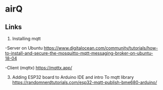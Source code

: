 # airQ
## Links
1. Installing mqtt

-Server on Ubuntu 
https://www.digitalocean.com/community/tutorials/how-to-install-and-secure-the-mosquitto-mqtt-messaging-broker-on-ubuntu-18-04

-Client (mqttx)
https://mqttx.app/

3. Adding ESP32 board to Arduino IDE and intro To mqtt library
https://randomnerdtutorials.com/esp32-mqtt-publish-bme680-arduino/

